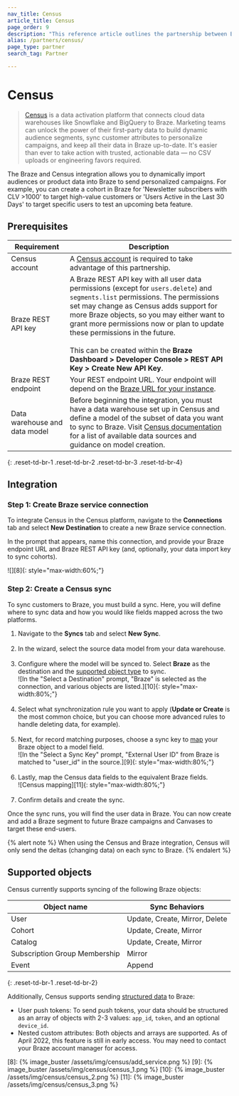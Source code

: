 ```yaml
---
nav_title: Census
article_title: Census
page_order: 9
description: "This reference article outlines the partnership between Braze and Census, a data integration platform that allows you to dynamically create targeted user segments with data from your cloud warehouse."
alias: /partners/census/
page_type: partner
search_tag: Partner

---
```


# Census

> [Census][1] is a data activation platform that connects cloud data warehouses like Snowflake and BigQuery to Braze. Marketing teams can unlock the power of their first-party data to build dynamic audience segments, sync customer attributes to personalize campaigns, and keep all their data in Braze up-to-date. It's easier than ever to take action with trusted, actionable data — no CSV uploads or engineering favors required.

The Braze and Census integration allows you to dynamically import audiences or product data into Braze to send personalized campaigns. For example, you can create a cohort in Braze for 'Newsletter subscribers with CLV >1000' to target high-value customers or 'Users Active in the Last 30 Days' to target specific users to test an upcoming beta feature.

## Prerequisites

| Requirement | Description |
| --- | --- |
| Census account | A [Census account][1] is required to take advantage of this partnership. |
| Braze REST API key | A Braze REST API key with all user data permissions (except for `users.delete`) and `segments.list` permissions. The permissions set may change as Census adds support for more Braze objects, so you may either want to grant more permissions now or plan to update these permissions in the future. <br><br> This can be created within the **Braze Dashboard > Developer Console > REST API Key > Create New API Key**. |
| Braze REST endpoint  | Your REST endpoint URL. Your endpoint will depend on the [Braze URL for your instance][2]. |
| Data warehouse and data model | Before beginning the integration, you must have a data warehouse set up in Census and define a model of the subset of data you want to sync to Braze. Visit [Census documentation](https://docs.getcensus.com/destinations/braze) for a list of available data sources and guidance on model creation. |
{: .reset-td-br-1 .reset-td-br-2 .reset-td-br-3 .reset-td-br-4}

## Integration

### Step 1: Create Braze service connection

To integrate Census in the Census platform, navigate to the **Connections** tab and select **New Destination** to create a new Braze service connection.

In the prompt that appears, name this connection, and provide your Braze endpoint URL and Braze REST API key (and, optionally, your data import key to sync cohorts).

![][8]{: style="max-width:60%;"}

### Step 2: Create a Census sync

To sync customers to Braze, you must build a sync. Here, you will define where to sync data and how you would like fields mapped across the two platforms.

1. Navigate to the **Syncs** tab and select **New Sync**.<br><br> 
2. In the wizard, select the source data model from your data warehouse.<br><br>
3. Configure where the model will be synced to. Select **Braze** as the destination and the [supported object type](#supported-objects) to sync.<br>![In the "Select a Destination" prompt, "Braze" is selected as the connection, and various objects are listed.][10]{: style="max-width:80%;"}<br><br>
4. Select what synchronization rule you want to apply (**Update or Create** is the most common choice, but you can choose more advanced rules to handle deleting data, for example).<br><br>
5. Next, for record matching purposes, choose a sync key to [map](#supported-objects) your Braze object to a model field.<br>![In the "Select a Sync Key" prompt, "External User ID" from Braze is matched to "user_id" in the source.][9]{: style="max-width:80%;"}<br><br>
6. Lastly, map the Census data fields to the equivalent Braze fields.<br>![Census mapping][11]{: style="max-width:80%;"}<br><br>
7. Confirm details and create the sync. 

Once the sync runs, you will find the user data in Braze. You can now create and add a Braze segment to future Braze campaigns and Canvases to target these end-users. 

{% alert note %}
When using the Census and Braze integration, Census will only send the deltas (changing data) on each sync to Braze. 
{% endalert %}

## Supported objects

Census currently supports syncing of the following Braze objects:

| Object name | Sync Behaviors |
| --- | --- |
| User | Update, Create, Mirror, Delete |
| Cohort | Update, Create, Mirror | 
| Catalog | Update, Create, Mirror |
| Subscription Group Membership | Mirror |
| Event | Append |
{: .reset-td-br-1 .reset-td-br-2}

Additionally, Census supports sending [structured data](https://docs.getcensus.com/destinations/braze#supported-objects) to Braze: 
- User push tokens: To send push tokens, your data should be structured as an array of objects with 2-3 values: `app_id`, `token`, and an optional `device_id`.
- Nested custom attributes: Both objects and arrays are supported. As of April 2022, this feature is still in early access. You may need to contact your Braze account manager for access.

[1]: https://www.getcensus.com/
[2]: {{site.baseurl}}/developer_guide/rest_api/basics/#endpoints
[8]: {% image_buster /assets/img/census/add_service.png %}
[9]: {% image_buster /assets/img/census/census_1.png %}
[10]: {% image_buster /assets/img/census/census_2.png %}
[11]: {% image_buster /assets/img/census/census_3.png %}
